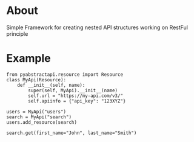 About
=====
Simple Framework for creating nested API structures working on RestFul principle

Example
=======
```
from pyabstractapi.resource import Resource
class MyApi(Resource):
	def __init__(self, name):
		super(self, MyApi).__init__(name)
		self.url = "https://my-api.com/v3/"
		self.apiinfo = {"api_key": "123XYZ"}

users = MyApi("users")
search = MyApi("search")
users.add_resource(search)

search.get(first_name="John", last_name="Smith")
```